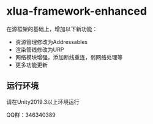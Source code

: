 # xlua-framework-enhanced

在源框架的基础上，增加以下新功能：

* 资源管理修改为Addressables
* 渲染管线修改为URP
* 网络模块增强，添加断线重连，弱网络处理等
* 更多功能更新

## 运行环境

请在Unity2019.3以上环境运行

QQ群：346340389
